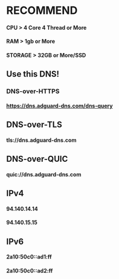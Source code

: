 # RECOMMEND 
#### CPU > 4 Core 4 Thread or More
#### RAM > 1gb or More
#### STORAGE > 32GB or More/SSD

## Use this DNS! 
### DNS-over-HTTPS	
#### https://dns.adguard-dns.com/dns-query	
## DNS-over-TLS	
#### tls://dns.adguard-dns.com	
## DNS-over-QUIC	
#### quic://dns.adguard-dns.com	

## IPv4
#### 94.140.14.14
#### 94.140.15.15
## IPv6
#### 2a10:50c0::ad1:ff
#### 2a10:50c0::ad2:ff
